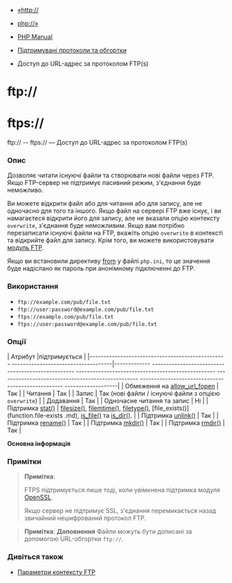 - [«http://](wrappers.http.md)
- [php://»](wrappers.php.md)

- [PHP Manual](index.md)
- [Підтримувані протоколи та обгортки](wrappers.md)
- Доступ до URL-адрес за протоколом FTP(s)

# ftp://

# ftps://

ftp:// -- ftps:// — Доступ до URL-адрес за протоколом FTP(s)

### Опис

Дозволяє читати існуючі файли та створювати нові файли через FTP.
Якщо FTP-сервер не підтримує пасивний режим, з'єднання буде
неможливо.

Ви можете відкрити файл або для читання або для запису, але не
одночасно для того та іншого. Якщо файл на сервері FTP вже
існує, і ви намагаєтеся відкрити його для запису, але не вказали опцію
контексту `overwrite`, з'єднання буде неможливим. Якщо вам потрібно
перезаписати існуючі файли на FTP, вкажіть опцію `overwrite` в
контексті та відкрийте файл для запису. Крім того, ви можете використовувати
[модуль FTP](ref.ftp.md).

Якщо ви встановили директиву
[from](filesystem.configuration.md#ini.from) у файлі `php.ini`, то це
значення буде надіслано як пароль при анонімному підключенні до FTP.

### Використання

- `ftp://example.com/pub/file.txt`
- `ftp://user:password@example.com/pub/file.txt`
- `ftps://example.com/pub/file.txt`
- `ftps://user:password@example.com/pub/file.txt`

### Опції

| Атрибут |підтримується |
|------------------------------------------------- ------------------------------------|------------- -------------------------------------------------- -------------------------------------------------- -------------------------------------------------- -------------------------------------------------- -------------------|
| Обмеження на [allow_url_fopen](filesystem.configuration.md#ini.allow-url-fopen) | Так |
| Читання | Так |
| Запис | Так (нові файли / існуючі файли з опцією `overwrite`) |
| Додавання | Так |
| Одночасне читання та запис | Ні |
| Підтримка [stat()](function.stat.md) | [filesize()](function.filesize.md), [filemtime()](function.filemtime.md), [filetype()](function.filetype.md), [file_exists()](function.file-exists .md), [is_file()](function.is-file.md) та [is_dir()](function.is-dir.md). |
| Підтримка [unlink()](function.unlink.md) | Так |
| Підтримка [rename()](function.rename.md) | Так |
| Підтримка [mkdir()](function.mkdir.md) | Так |
| Підтримка [rmdir()](function.rmdir.md) | Так |

**Основна інформація**

### Примітки

> **Примітка**:
>
> FTPS підтримується лише тоді, коли увімкнена підтримка модуля
> [OpenSSL](book.openssl.md).
>
> Якщо сервер не підтримує SSL, з'єднання перемикається назад
> звичайний нешифрований протокол FTP.

> **Примітка**: **Доповнення**
> Файли можуть бути дописані за допомогою URL-обгортки `ftp://`.

### Дивіться також

- [Параметри контексту FTP](context.ftp.md)
